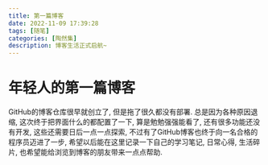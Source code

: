 ```yaml
---
title: 第一篇博客
date: 2022-11-09 17:39:28
tags: [随笔]
categories: [陶然集]
description: 博客生活正式启航~
---
```


# 年轻人的第一篇博客

GitHub的博客仓库很早就创立了, 但是拖了很久都没有部署. 总是因为各种原因退缩, 这次终于把界面什么的都配置了一下, 算是勉勉强强能看了, 还有很多功能还没有开发, 这些还需要日后一点一点探索, 不过有了GitHub博客也终于向一名合格的程序员迈进了一步, 希望以后能在这里记录一下自己的学习笔记, 日常心得, 生活碎片, 也希望能给浏览到博客的朋友带来一点点帮助.


